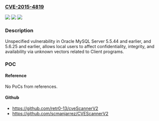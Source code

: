 ### [CVE-2015-4819](https://cve.mitre.org/cgi-bin/cvename.cgi?name=CVE-2015-4819)
![](https://img.shields.io/static/v1?label=Product&message=n%2Fa&color=blue)
![](https://img.shields.io/static/v1?label=Version&message=n%2Fa&color=blue)
![](https://img.shields.io/static/v1?label=Vulnerability&message=n%2Fa&color=brighgreen)

### Description

Unspecified vulnerability in Oracle MySQL Server 5.5.44 and earlier, and 5.6.25 and earlier, allows local users to affect confidentiality, integrity, and availability via unknown vectors related to Client programs.

### POC

#### Reference
No PoCs from references.

#### Github
- https://github.com/retr0-13/cveScannerV2
- https://github.com/scmanjarrez/CVEScannerV2

